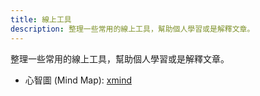 ```yaml
---
title: 線上工具
description: 整理一些常用的線上工具，幫助個人學習或是解釋文章。
---
```


整理一些常用的線上工具，幫助個人學習或是解釋文章。

- 心智圖 (Mind Map): [xmind](https://xmind.works/)
